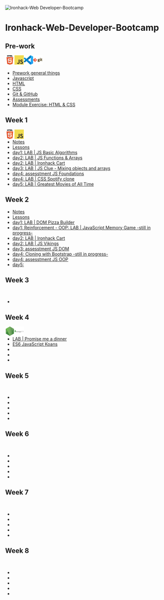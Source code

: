 ![Ironhack-Web Developer-Bootcamp](https://user-images.githubusercontent.com/23629340/40541063-a07a0a8a-601a-11e8-91b5-2f13e4e6b441.png)

# Ironhack-Web-Developer-Bootcamp

## Pre-work

<img align="left" alt="HTML5" width="30px" src="https://raw.githubusercontent.com/github/explore/80688e429a7d4ef2fca1e82350fe8e3517d3494d/topics/html/html.png" />

<img align="left" alt="JavaScript" width="30px" src="https://raw.githubusercontent.com/github/explore/80688e429a7d4ef2fca1e82350fe8e3517d3494d/topics/javascript/javascript.png" />

<img align="left" alt="Visual Studio Code" width="30px" src="https://raw.githubusercontent.com/github/explore/80688e429a7d4ef2fca1e82350fe8e3517d3494d/topics/visual-studio-code/visual-studio-code.png" />

<img align="left" alt="Git" width="30px" src="https://raw.githubusercontent.com/github/explore/80688e429a7d4ef2fca1e82350fe8e3517d3494d/topics/git/git.png" />

<br>
<br>


* [Prework general things](https://github.com/thusspokedata/Ironhack-Web-Developer-Bootcamp/blob/main/pre-work/pre-work.md)
* [Javascript](https://github.com/thusspokedata/Ironhack-Web-Developer-Bootcamp/blob/main/pre-work/javascript.md)
* [HTML](https://github.com/thusspokedata/Ironhack-Web-Developer-Bootcamp/blob/main/pre-work/html.md)
* [CSS](https://github.com/thusspokedata/Ironhack-Web-Developer-Bootcamp/blob/main/pre-work/css.md)
* [Git & GitHub](https://github.com/thusspokedata/Ironhack-Web-Developer-Bootcamp/blob/main/pre-work/git-%26-github.md)
* [Assessments](https://github.com/thusspokedata/Ironhack-Web-Developer-Bootcamp/blob/main/pre-work/assesments.md)
* [Module Exercise: HTML & CSS](https://github.com/thusspokedata/lab-html-exercise)
## Week 1

<img align="left" alt="HTML5" width="30px" src="https://raw.githubusercontent.com/github/explore/80688e429a7d4ef2fca1e82350fe8e3517d3494d/topics/html/html.png" />

<img align="left" alt="JavaScript" width="30px" src="https://raw.githubusercontent.com/github/explore/80688e429a7d4ef2fca1e82350fe8e3517d3494d/topics/javascript/javascript.png" />






![]()

* [Notes](https://github.com/thusspokedata/Ironhack-Web-Developer-Bootcamp/blob/main/week1/day1/readme.md)
* [Lessons](https://github.com/thusspokedata/Ironhack-Web-Developer-Bootcamp/tree/main/week1/lessons)
* [day1: LAB | JS Basic Algorithms](https://github.com/thusspokedata/lab-javascript-basic-algorithms)
* [day2: LAB | JS Functions & Arrays](https://github.com/thusspokedata/lab-javascript-functions-and-arrays)
* [day2: LAB | Ironhack Cart](https://github.com/thusspokedata/lab-dom-ironhack-cart)
* [day3: LAB | JS Clue - Mixing objects and arrays](https://github.com/thusspokedata/lab-javascript-clue)
* [day4: assesstment JS Foundations](https://github.com/thusspokedata/Ironhack-Web-Developer-Bootcamp/blob/main/week1/assessment-day4.md)
* [day4: LAB | CSS Spotify clone](#)
* [day5: LAB | Greatest Movies of All Time](https://github.com/thusspokedata/lab-javascript-greatest-movies)

## Week 2

<!-- <img src="" width="300" height="70" /> -->

* [Notes]()
* [Lessons]()
* [day1: LAB | DOM Pizza Builder](https://github.com/thusspokedata/lab-dom-pizza-builder)
* [day1: Reinforcement - OOP: LAB | JavaScript Memory Game -still in progress-](https://github.com/thusspokedata/lab-javascript-memory-game)
* [day2: LAB | Ironhack Cart](https://github.com/thusspokedata/lab-dom-ironhack-cart)
* [day2: LAB | JS Vikings](https://github.com/thusspokedata/lab-javascript-vikings)
* [day3: assesstment JS DOM](https://github.com/thusspokedata/Ironhack-Web-Developer-Bootcamp/blob/main/week2/assessment-day8.md)
* [day4: Cloning with Bootstrap -still in progress-](https://github.com/thusspokedata/lab-bootstrap-cloning-revera)
* [day4: assesstment JS OOP](https://github.com/thusspokedata/Ironhack-Web-Developer-Bootcamp/blob/main/week2/assessment-day9-oop.md)
* [day5: ](#)

## Week 3

![]()

* []()

## Week 4

<img align="left" alt="Node.js" width="30px" src="https://raw.githubusercontent.com/github/explore/80688e429a7d4ef2fca1e82350fe8e3517d3494d/topics/nodejs/nodejs.png" />

<img align="left" alt="MongoDB" width="30px" src="https://raw.githubusercontent.com/github/explore/80688e429a7d4ef2fca1e82350fe8e3517d3494d/topics/mongodb/mongodb.png" />

<!-- <img src="" width="100" height="70" /> -->
![]()

* [LAB | Promise me a dinner](https://github.com/thusspokedata/lab-es6-promises)
* [ES6 JavaScript Koans](https://github.com/thusspokedata/lab-es6-javascript-koans)
* []()
* []()
* []()

## Week 5

![]()

* []()
* []()
* []()
* []()
* []()

## Week 6

![]()

* []()
* []()
* []()
* []()
* []()

## Week 7

![]()

* []()
* []()
* []()
* []()
* []()

## Week 8

![]()

* []()
* []()
* []()
* []()
* []()


